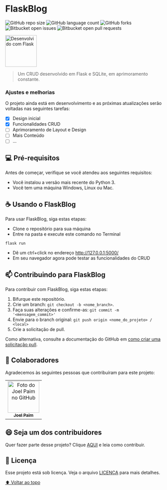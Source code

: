 # FlaskBlog

<!---Esses são exemplos. Veja https://shields.io para outras pessoas ou para personalizar este conjunto de escudos. Você pode querer incluir dependências, status do projeto e informações de licença aqui--->

![GitHub repo size](https://img.shields.io/github/repo-size/iuricode/README-template?style=for-the-badge)
![GitHub language count](https://img.shields.io/github/languages/count/iuricode/README-template?style=for-the-badge)
![GitHub forks](https://img.shields.io/github/forks/iuricode/README-template?style=for-the-badge)
![Bitbucket open issues](https://img.shields.io/bitbucket/issues/iuricode/README-template?style=for-the-badge)
![Bitbucket open pull requests](https://img.shields.io/bitbucket/pr-raw/iuricode/README-template?style=for-the-badge)

<img src="https://www.kindpng.com/picc/m/188-1882559_python-flask-hd-png-download.png" width="100px;" alt="Desenvolvido com Flask">

> Um CRUD desenvolvido em Flask e SQLite, em aprimoramento constante.

### Ajustes e melhorias

O projeto ainda está em desenvolvimento e as próximas atualizações serão voltadas nas seguintes tarefas:

- [x] Design inicial
- [x] Funcionalidades CRUD
- [ ] Aprimoramento de Layout e Design
- [ ] Mais Conteúdo
- [ ] ...

## 💻 Pré-requisitos

Antes de começar, verifique se você atendeu aos seguintes requisitos:
<!---Estes são apenas requisitos de exemplo. Adicionar, duplicar ou remover conforme necessário--->
* Você instalou a versão mais recente do Python 3.
* Você tem uma máquina Windows, Linux ou Mac.


## ☕ Usando o FlaskBlog

Para usar FlaskBlog, siga estas etapas:

- Clone o repositório para sua máquina
- Entre na pasta e execute este comando no Terminal

```
flask run
```
- Dê um ctrl+click no endereço http://127.0.0.1:5000/
- Em seu navegador agora pode testar as funcionalidades do CRUD

## 📫 Contribuindo para FlaskBlog
<!---Se o seu README for longo ou se você tiver algum processo ou etapas específicas que deseja que os contribuidores sigam, considere a criação de um arquivo CONTRIBUTING.md separado--->
Para contribuir com FlaskBlog, siga estas etapas:

1. Bifurque este repositório.
2. Crie um branch: `git checkout -b <nome_branch>`.
3. Faça suas alterações e confirme-as: `git commit -m '<mensagem_commit>'`
4. Envie para o branch original: `git push origin <nome_do_projeto> / <local>`
5. Crie a solicitação de pull.

Como alternativa, consulte a documentação do GitHub em [como criar uma solicitação pull](https://help.github.com/en/github/collaborating-with-issues-and-pull-requests/creating-a-pull-request).

## 🤝 Colaboradores

Agradecemos às seguintes pessoas que contribuíram para este projeto:

<table>
  <tr>
    <td align="center">
      <a href="#">
        <img src="https://avatars.githubusercontent.com/u/59846193?v=4" width="100px;" alt="Foto do Joel Paim no GitHub"/><br>
        <sub>
          <b>Joel Paim</b>
        </sub>
      </a>
    </td>
  </tr>
</table>


## 😄 Seja um dos contribuidores<br>

Quer fazer parte desse projeto? Clique [AQUI](CONTRIBUTING.md) e leia como contribuir.

## 📝 Licença

Esse projeto está sob licença. Veja o arquivo [LICENÇA](LICENSE.md) para mais detalhes.

[⬆ Voltar ao topo](#nome-do-projeto)<br>